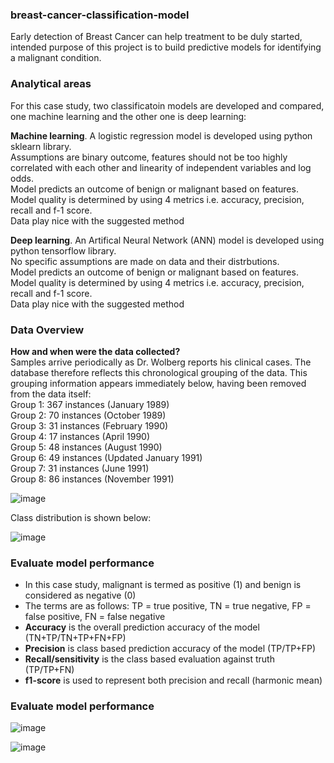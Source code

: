 ### breast-cancer-classification-model
Early detection of Breast Cancer can help treatment to be duly started, intended purpose of this project is to build predictive models for identifying a malignant condition.

### Analytical areas

For this case study, two classificatoin models are developed and compared, one machine learning and the other one is deep learning:

**Machine learning**. A logistic regression model is developed using python sklearn library.<br/>
Assumptions are binary outcome, features should not be too highly correlated with each other and linearity of independent variables and log odds.<br/>
Model predicts an outcome of benign or malignant based on features.<br/>
Model quality is determined by using 4 metrics i.e. accuracy, precision, recall and f-1 score.<br/>
Data play nice with the suggested method<br/>

**Deep learning**. An Artifical Neural Network (ANN) model is developed using python tensorflow library.<br/>
No specific assumptions are made on data and their distrbutions.<br/>
Model predicts an outcome of benign or malignant based on features.<br/>
Model quality is determined by using 4 metrics i.e. accuracy, precision, recall and f-1 score.<br/>
Data play nice with the suggested method<br/>

### Data Overview

**How and when were the data collected?**<br/>
Samples arrive periodically as Dr. Wolberg reports his clinical cases. The database therefore reflects this chronological grouping of the data. This grouping information appears immediately below, having been removed from the data itself:<br/>
Group 1: 367 instances (January 1989)<br/>
Group 2:  70 instances (October 1989)<br/>
Group 3:  31 instances (February 1990)<br/>
Group 4:  17 instances (April 1990)<br/>
Group 5:  48 instances (August 1990)<br/>
Group 6:  49 instances (Updated January 1991)<br/>
Group 7:  31 instances (June 1991)<br/>
Group 8:  86 instances (November 1991)<br/>

![image](https://user-images.githubusercontent.com/37245809/208222130-3ba24779-45fe-463e-a309-b4eca1eaf4f3.png)

Class distribution is shown below:

![image](https://user-images.githubusercontent.com/37245809/208222167-b1b72f7b-e957-436d-947c-4b2e95cbc449.png)

### Evaluate model performance
* In this case study, malignant is termed as positive (1) and benign is considered as negative (0)
* The terms are as follows:
TP = true positive, TN = true negative, FP = false positive, FN = false negative
* **Accuracy** is the overall prediction accuracy of the model (TN+TP/TN+TP+FN+FP)
* **Precision** is class based prediction accuracy of the model (TP/TP+FP)
* **Recall/sensitivity** is the class based evaluation against truth (TP/TP+FN)
* **f1-score** is used to represent both precision and recall (harmonic mean)

### Evaluate model performance

![image](https://user-images.githubusercontent.com/37245809/208226656-8234ef6c-4e88-4a0c-bb6c-744ffbf91516.png)

![image](https://user-images.githubusercontent.com/37245809/208226693-83834301-65a4-4d26-bc8d-5345e09d1a15.png)

